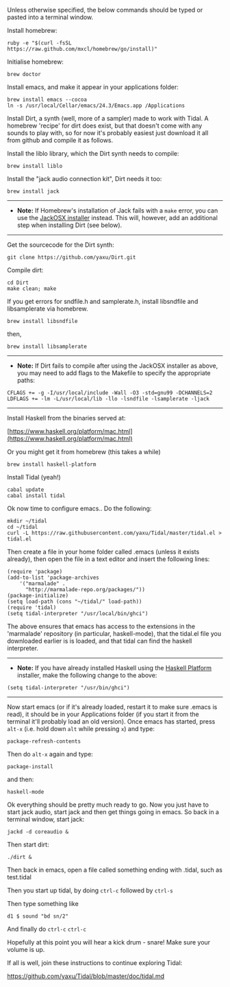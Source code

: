 Unless otherwise specified, the below commands should be typed or pasted into a terminal window.

Install homebrew:
```
ruby -e "$(curl -fsSL https://raw.github.com/mxcl/homebrew/go/install)"
```

Initialise homebrew:
```
brew doctor
```

Install emacs, and make it appear in your applications folder:
```
brew install emacs --cocoa
ln -s /usr/local/Cellar/emacs/24.3/Emacs.app /Applications
```

Install Dirt, a synth (well, more of a sampler) made to work with
Tidal. A homebrew 'recipe' for dirt does exist, but that doesn't come
with any sounds to play with, so for now it's probably easiest just
download it all from github and compile it as follows.

Install the liblo library, which the Dirt synth needs to compile:
```
brew install liblo
```

Install the "jack audio connection kit", Dirt needs it too:
```
brew install jack
```

---
* **Note:** If Homebrew's installation of Jack fails with a ``make`` error, you can use the [JackOSX installer](http://www.jackosx.com/download.html) instead. This will, however, add an additional step when installing Dirt (see below).

---

Get the sourcecode for the Dirt synth:
```
git clone https://github.com/yaxu/Dirt.git
```

Compile dirt:
```
cd Dirt
make clean; make
```

If you get errors for sndfile.h and samplerate.h, install libsndfile and libsamplerate via homebrew.

```
brew install libsndfile
```

then,

```
brew install libsamplerate
```

---
* **Note:** If Dirt fails to compile after using the JackOSX installer as above, you may need to add flags to the Makefile to specify the appropriate paths:
```
CFLAGS += -g -I/usr/local/include -Wall -O3 -std=gnu99 -DCHANNELS=2
LDFLAGS += -lm -L/usr/local/lib -llo -lsndfile -lsamplerate -ljack
```
---

Install Haskell from the binaries served at:

[https://www.haskell.org/platform/mac.html](https://www.haskell.org/platform/mac.html)

Or you might get it from homebrew (this takes a while)
```
brew install haskell-platform
```

Install Tidal (yeah!)
```
cabal update
cabal install tidal
```

Ok now time to configure emacs.. Do the following:
```
mkdir ~/tidal
cd ~/tidal
curl -L https://raw.githubusercontent.com/yaxu/Tidal/master/tidal.el > tidal.el
```

Then create a file in your home folder called .emacs (unless it exists already), then open the file in a text editor and insert the following lines:
```
(require 'package)
(add-to-list 'package-archives 
    '("marmalade" .
      "http://marmalade-repo.org/packages/"))
(package-initialize)
(setq load-path (cons "~/tidal/" load-path))
(require 'tidal)
(setq tidal-interpreter "/usr/local/bin/ghci")
```

The above ensures that emacs has access to the extensions in the 'marmalade' repository (in particular, haskell-mode), that the tidal.el file you downloaded earlier is is loaded, and that tidal can find the haskell interpreter.

---
* **Note:** If you have already installed Haskell using the [Haskell Platform](http://www.haskell.org/platform/) installer, make the following change to the above:

```
(setq tidal-interpreter "/usr/bin/ghci")
```
---

Now start emacs (or if it's already loaded, restart it to make sure .emacs is read), it should be in your Applications folder (if you start it from the terminal it'll probably load an old version). Once emacs has started, press `alt-x` (i.e. hold down `alt` while pressing `x`) and type:
```
package-refresh-contents
```
Then do `alt-x` again and type:
```
package-install
```
and then:
```
haskell-mode
```

Ok everything should be pretty much ready to go. Now you just have to start jack audio, start jack and then get things going in emacs. So back in a terminal window, start jack:
```
jackd -d coreaudio &
```
Then start dirt:
```
./dirt &
```

Then back in emacs, open a file called something ending with .tidal, such as test.tidal

Then you start up tidal, by doing `ctrl-c` followed by `ctrl-s`

Then type something like
```
d1 $ sound "bd sn/2"
```

And finally do `ctrl-c` `ctrl-c`

Hopefully at this point you will hear a kick drum - snare! Make sure
your volume is up.

If all is well, join these instructions to continue exploring Tidal:

<https://github.com/yaxu/Tidal/blob/master/doc/tidal.md>
